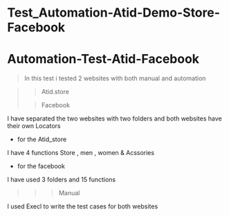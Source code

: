# Test_Automation-Atid-Demo-Store-Facebook
# Automation-Test-Atid-Facebook

>In this test i tested 2 websites with both manual and automation


>> Atid.store
> 
> 
> >Facebook
> 

I have separated the two websites with two folders and both websites have their own Locators 


* for the Atid_store

I have 4 functions Store , men , women & Acssories


* for the facebook

I have used 3 folders and 15 functions 



>>> Manual
> 
> 
> 
I used Execl to write the test cases for both websites



